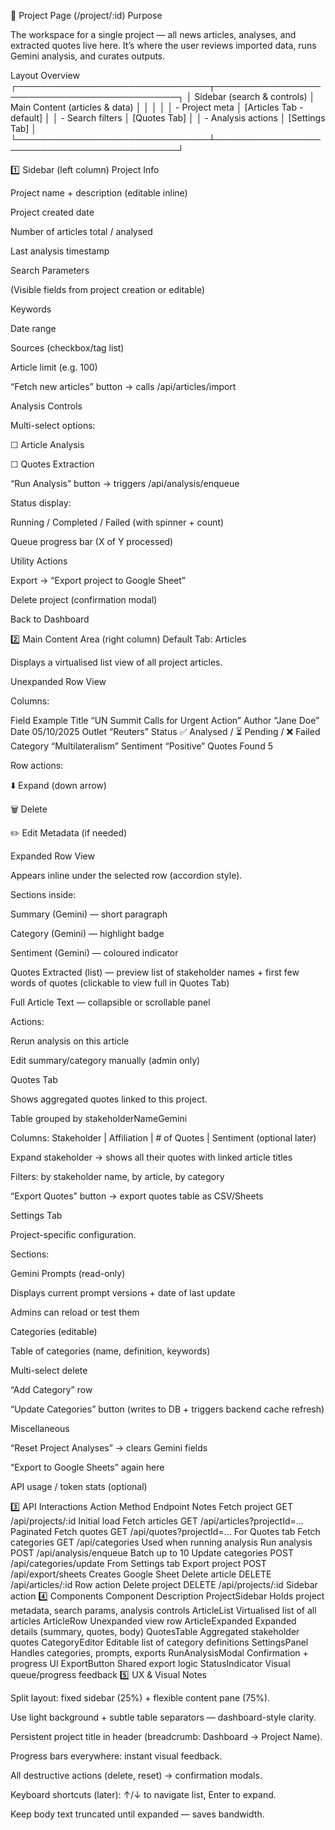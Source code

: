 📁 Project Page (/project/:id)
Purpose

The workspace for a single project — all news articles, analyses, and extracted quotes live here.
It’s where the user reviews imported data, runs Gemini analysis, and curates outputs.

Layout Overview
┌───────────────────────────────┬────────────────────────────────────────────┐
│  Sidebar (search & controls) │        Main Content (articles & data)      │
│                              │                                            │
│  - Project meta              │  [Articles Tab - default]                  │
│  - Search filters            │  [Quotes Tab]                              │
│  - Analysis actions          │  [Settings Tab]                            │
└───────────────────────────────┴────────────────────────────────────────────┘

1️⃣ Sidebar (left column)
Project Info

Project name + description (editable inline)

Project created date

Number of articles total / analysed

Last analysis timestamp

Search Parameters

(Visible fields from project creation or editable)

Keywords

Date range

Sources (checkbox/tag list)

Article limit (e.g. 100)

“Fetch new articles” button → calls /api/articles/import

Analysis Controls

Multi-select options:

☐ Article Analysis

☐ Quotes Extraction

“Run Analysis” button → triggers /api/analysis/enqueue

Status display:

Running / Completed / Failed (with spinner + count)

Queue progress bar (X of Y processed)

Utility Actions

Export → “Export project to Google Sheet”

Delete project (confirmation modal)

Back to Dashboard

2️⃣ Main Content Area (right column)
Default Tab: Articles

Displays a virtualised list view of all project articles.

Unexpanded Row View

Columns:

Field	Example
Title	“UN Summit Calls for Urgent Action”
Author	“Jane Doe”
Date	05/10/2025
Outlet	“Reuters”
Status	✅ Analysed / ⏳ Pending / ❌ Failed
Category	“Multilateralism”
Sentiment	“Positive”
Quotes Found	5

Row actions:

⬇️ Expand (down arrow)

🗑️ Delete

✏️ Edit Metadata (if needed)

Expanded Row View

Appears inline under the selected row (accordion style).

Sections inside:

Summary (Gemini) — short paragraph

Category (Gemini) — highlight badge

Sentiment (Gemini) — coloured indicator

Quotes Extracted (list) — preview list of stakeholder names + first few words of quotes (clickable to view full in Quotes Tab)

Full Article Text — collapsible or scrollable panel

Actions:

Rerun analysis on this article

Edit summary/category manually (admin only)

Quotes Tab

Shows aggregated quotes linked to this project.

Table grouped by stakeholderNameGemini

Columns: Stakeholder | Affiliation | # of Quotes | Sentiment (optional later)

Expand stakeholder → shows all their quotes with linked article titles

Filters: by stakeholder name, by article, by category

“Export Quotes” button → export quotes table as CSV/Sheets

Settings Tab

Project-specific configuration.

Sections:

Gemini Prompts (read-only)

Displays current prompt versions + date of last update

Admins can reload or test them

Categories (editable)

Table of categories (name, definition, keywords)

Multi-select delete

“Add Category” row

“Update Categories” button (writes to DB + triggers backend cache refresh)

Miscellaneous

“Reset Project Analyses” → clears Gemini fields

“Export to Google Sheets” again here

API usage / token stats (optional)

3️⃣ API Interactions
Action	Method	Endpoint	Notes
Fetch project	GET	/api/projects/:id	Initial load
Fetch articles	GET	/api/articles?projectId=...	Paginated
Fetch quotes	GET	/api/quotes?projectId=...	For Quotes tab
Fetch categories	GET	/api/categories	Used when running analysis
Run analysis	POST	/api/analysis/enqueue	Batch up to 10
Update categories	POST	/api/categories/update	From Settings tab
Export project	POST	/api/export/sheets	Creates Google Sheet
Delete article	DELETE	/api/articles/:id	Row action
Delete project	DELETE	/api/projects/:id	Sidebar action
4️⃣ Components
Component	Description
ProjectSidebar	Holds project metadata, search params, analysis controls
ArticleList	Virtualised list of all articles
ArticleRow	Unexpanded view row
ArticleExpanded	Expanded details (summary, quotes, body)
QuotesTable	Aggregated stakeholder quotes
CategoryEditor	Editable list of category definitions
SettingsPanel	Handles categories, prompts, exports
RunAnalysisModal	Confirmation + progress UI
ExportButton	Shared export logic
StatusIndicator	Visual queue/progress feedback
5️⃣ UX & Visual Notes

Split layout: fixed sidebar (25%) + flexible content pane (75%).

Use light background + subtle table separators — dashboard-style clarity.

Persistent project title in header (breadcrumb: Dashboard → Project Name).

Progress bars everywhere: instant visual feedback.

All destructive actions (delete, reset) → confirmation modals.

Keyboard shortcuts (later): ↑/↓ to navigate list, Enter to expand.

Keep body text truncated until expanded — saves bandwidth.